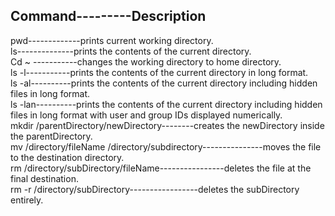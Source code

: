 Command---------Description
---------------------------
pwd-------------prints current working directory.  
ls--------------prints the contents of the current directory.  
Cd ~ -----------changes the working directory to home directory.  
ls -l-----------prints the contents of the current directory in long format.  
ls -al----------prints the contents of the current directory including hidden files in long format.  
ls -lan----------prints the contents of the current directory including hidden files in long format with user and group IDs displayed numerically.  
mkdir /parentDirectory/newDirectory--------creates the newDirectory inside the parentDirectory.  
mv /directory/fileName /directory/subdirectory---------------moves the file to the destination directory.  
rm /directory/subDirectory/fileName----------------deletes the file at the final destination.  
rm -r /directory/subDirectory-----------------deletes the subDirectory entirely.   
